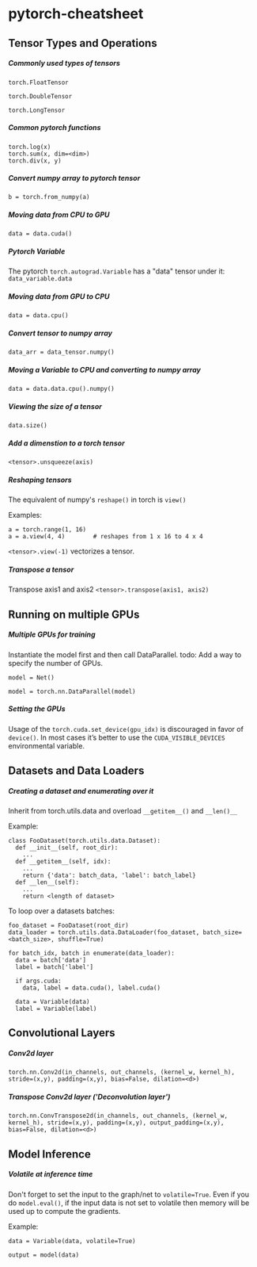 # pytorch-cheatsheet

## Tensor Types and Operations

##### Commonly used types of tensors
`torch.FloatTensor`

`torch.DoubleTensor`

`torch.LongTensor`

##### Common pytorch functions
```
torch.log(x)
torch.sum(x, dim=<dim>)
torch.div(x, y)
```
##### Convert numpy array to pytorch tensor
`b = torch.from_numpy(a)`

##### Moving data from CPU to GPU
`data = data.cuda()`

##### Pytorch Variable
The pytorch `torch.autograd.Variable` has a "data" tensor under it:
`data_variable.data`

##### Moving data from GPU to CPU
`data = data.cpu()`

##### Convert tensor to numpy array
`data_arr = data_tensor.numpy()`

##### Moving a Variable to CPU and converting to numpy array
`data = data.data.cpu().numpy()`

##### Viewing the size of a tensor
`data.size()`

##### Add a dimenstion to a torch tensor
`<tensor>.unsqueeze(axis)`

##### Reshaping tensors
The equivalent of numpy's `reshape()` in torch is `view()`

Examples:

```
a = torch.range(1, 16)
a = a.view(4, 4)        # reshapes from 1 x 16 to 4 x 4
```

`<tensor>.view(-1)` vectorizes a tensor.

##### Transpose a tensor
Transpose axis1 and axis2
`<tensor>.transpose(axis1, axis2)`


## Running on multiple GPUs

##### Multiple GPUs for training

Instantiate the model first and then call DataParallel. todo: Add a way to specify the number of GPUs.

`model = Net()`

`model = torch.nn.DataParallel(model)`

##### Setting the GPUs

Usage of the `torch.cuda.set_device(gpu_idx)` is discouraged in favor of `device()`. In most cases it’s better to use the `CUDA_VISIBLE_DEVICES` environmental variable.



## Datasets and Data Loaders

##### Creating a dataset and enumerating over it
Inherit from torch.utils.data and overload `__getitem__()` and `__len()__`

Example:

```
class FooDataset(torch.utils.data.Dataset):
  def __init__(self, root_dir):
    ...
  def __getitem__(self, idx):
    ...
    return {'data': batch_data, 'label': batch_label}
  def __len__(self):
    ...
    return <length of dataset>
```

To loop over a datasets batches:
```
foo_dataset = FooDataset(root_dir)
data_loader = torch.utils.data.DataLoader(foo_dataset, batch_size=<batch_size>, shuffle=True)

for batch_idx, batch in enumerate(data_loader):
  data = batch['data']
  label = batch['label']
  
  if args.cuda:
    data, label = data.cuda(), label.cuda()
    
  data = Variable(data)
  label = Variable(label)
```

## Convolutional Layers

##### Conv2d layer
`torch.nn.Conv2d(in_channels, out_channels, (kernel_w, kernel_h), stride=(x,y), padding=(x,y), bias=False, dilation=<d>)`


##### Transpose Conv2d layer ('Deconvolution layer')
`torch.nn.ConvTranspose2d(in_channels, out_channels, (kernel_w, kernel_h), stride=(x,y), padding=(x,y), output_padding=(x,y), bias=False, dilation=<d>)`


## Model Inference

##### Volatile at inference time
Don't forget to set the input to the graph/net to `volatile=True`. Even if you do `model.eval()`, if the input data is not set to volatile then memory will be used up to compute the gradients.

Example:

`data = Variable(data, volatile=True)`

`output = model(data)`
